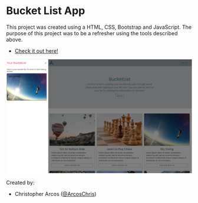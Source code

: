 # Bucket List App
This project was created using a HTML, CSS, Bootstrap and JavaScript. The purpose of this project was to be a refresher using the tools described above.

- [Check it out here!](https://arcoschris.github.io/BucketListApp/)

<p align="center">
<img src='resources/bucketListImg.png'/>
</p>

Created by: 
- Christopher Arcos ([@ArcosChris](https://github.com/ArcosChris)) 
